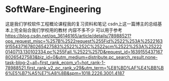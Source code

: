 # SoftWare-Engineering
这是我们学校软件工程概论课程我的复习资料和笔记
csdn上这一篇博主的总结基本上完全贴合我们学校用的教材 内容不多不少 可以用于参考
https://blog.csdn.net/qq_36146165/article/details/78988521?ops_request_misc=%257B%2522request%255Fid%2522%253A%2522163915543716780265427583%2522%252C%2522scm%2522%253A%252220140713.130102334.pc%255Fall.%2522%257D&request_id=163915543716780265427583&biz_id=0&utm_medium=distribute.pc_search_result.none-task-blog-2~all~first_rank_ecpm_v1~hot_rank-1-78988521.first_rank_v2_pc_rank_v29&utm_term=%E8%BD%AF%E4%BB%B6%E5%B7%A5%E7%A8%8B&spm=1018.2226.3001.4187
